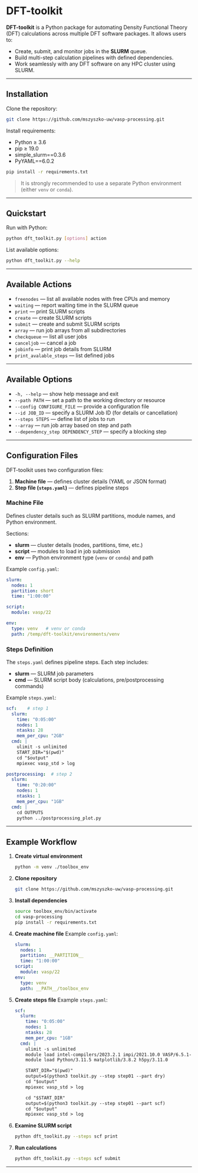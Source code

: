 # DFT-toolkit

**DFT-toolkit** is a Python package for automating Density Functional Theory (DFT) calculations across multiple DFT software packages.
It allows users to:

* Create, submit, and monitor jobs in the **SLURM** queue.
* Build multi-step calculation pipelines with defined dependencies.
* Work seamlessly with any DFT software on any HPC cluster using SLURM.

---

## Installation

Clone the repository:

```bash
git clone https://github.com/mszyszko-uw/vasp-processing.git
```

Install requirements:

* Python ≥ 3.6
* pip ≥ 19.0
* simple_slurm==0.3.6
* PyYAML==6.0.2

```bash
pip install -r requirements.txt
```

> It is strongly recommended to use a separate Python environment (either `venv` or `conda`).

---

## Quickstart

Run with Python:

```bash
python dft_toolkit.py [options] action
```

List available options:

```bash
python dft_toolkit.py --help
```

---

## Available Actions

* `freenodes` — list all available nodes with free CPUs and memory
* `waiting` — report waiting time in the SLURM queue
* `print` — print SLURM scripts
* `create` — create SLURM scripts
* `submit` — create and submit SLURM scripts
* `array` — run job arrays from all subdirectories
* `checkqueue` — list all user jobs
* `canceljob` — cancel a job
* `jobinfo` — print job details from SLURM
* `print_avalable_steps` — list defined jobs

---

## Available Options

* `-h, --help` — show help message and exit
* `--path PATH` — set a path to the working directory or resource
* `--config CONFIGURE_FILE` — provide a configuration file
* `--id JOB_ID` — specify a SLURM Job ID (for details or cancellation)
* `--steps STEPS` — define list of jobs to run
* `--array` — run job array based on step and path
* `--dependency_step DEPENDENCY_STEP` — specify a blocking step

---

## Configuration Files

DFT-toolkit uses two configuration files:

1. **Machine file** — defines cluster details (YAML or JSON format)
2. **Step file (`steps.yaml`)** — defines pipeline steps

### Machine File

Defines cluster details such as SLURM partitions, module names, and Python environment.

Sections:

* **slurm** — cluster details (nodes, partitions, time, etc.)
* **script** — modules to load in job submission
* **env** — Python environment type (`venv` or `conda`) and path

Example `config.yaml`:

```yaml
slurm:
  nodes: 1
  partition: short
  time: "1:00:00"

script:
  module: vasp/22

env:
  type: venv   # venv or conda
  path: /temp/dft-toolkit/environments/venv
```

### Steps Definition

The `steps.yaml` defines pipeline steps.
Each step includes:

* **slurm** — SLURM job parameters
* **cmd** — SLURM script body (calculations, pre/postprocessing commands)

Example `steps.yaml`:

```yaml
scf:    # step 1
  slurm:
    time: "0:05:00"
    nodes: 1
    ntasks: 28
    mem_per_cpu: "2GB"
  cmd: |
    ulimit -s unlimited
    START_DIR="$(pwd)"
    cd "$output"
    mpiexec vasp_std > log

postprocessing:  # step 2
  slurm:
    time: "0:20:00"
    nodes: 1
    ntasks: 1
    mem_per_cpu: "1GB"
  cmd: |
    cd OUTPUTS
    python ../postprocessing_plot.py
```

---

## Example Workflow

1. **Create virtual environment**

   ```bash
   python -m venv ./toolbox_env
   ```

2. **Clone repository**

   ```bash
   git clone https://github.com/mszyszko-uw/vasp-processing.git
   ```

3. **Install dependencies**

   ```bash
   source toolbox_env/bin/activate
   cd vasp-processing
   pip install -r requirements.txt
   ```

4. **Create machine file**
   Example `config.yaml`:

   ```yaml
   slurm:
     nodes: 1
     partition: __PARTITION__
     time: "1:00:00"
   script:
     module: vasp/22
   env:
     type: venv
     path: __PATH__/toolbox_env
   ```

5. **Create steps file**
   Example `steps.yaml`:

   ```yaml
   scf:
     slurm:
       time: "0:05:00"
       nodes: 1
       ntasks: 28
       mem_per_cpu: "1GB"
     cmd: |
       ulimit -s unlimited
       module load intel-compilers/2023.2.1 impi/2021.10.0 VASP/6.5.1-Dsingle_prec_bse
       module load Python/3.11.5 matplotlib/3.8.2 h5py/3.11.0

       START_DIR="$(pwd)"
       output=$(python3 toolkit.py --step step01 --part dry)
       cd "$output"
       mpiexec vasp_std > log

       cd "$START_DIR"
       output=$(python3 toolkit.py --step step01 --part scf)
       cd "$output"
       mpiexec vasp_std > log
   ```

6. **Examine SLURM script**

   ```bash
   python dft_toolkit.py --steps scf print
   ```

7. **Run calculations**

   ```bash
   python dft_toolkit.py --steps scf submit
   ```

---
